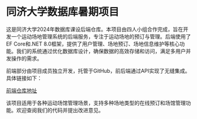# 同济大学数据库暑期项目

这是同济大学2024年数据库课设后端仓库。本项目由四人小组合作完成，旨在开发一个运动场地管理系统的后端服务，专注于运动场地的预订与管理。后端使用了EF Core和.NET 8.0框架，提供了用户管理、场地预订、场地信息维护等核心功能。我们的系统通过优化数据库设计，确保数据的高效存储和访问，满足多用户并发操作的需求。

前端部分由项目成员独立开发，托管于GitHub，前后端通过API实现了无缝集成。具体链接如下：

[前端仓库地址](https://github.com/wfy3364/database_design-sports_management)

该项目适用于各种运动场馆管理场景，支持多种场地类型的在线预订和场馆管理功能。欢迎查阅我们的代码并提出改进意见。
